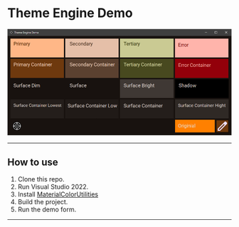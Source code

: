# Theme Engine Demo

![Screenshot](Pics/TE_Screenshot.gif)

---
## How to use
1. Clone this repo.
2. Run Visual Studio 2022.
3. Install [MaterialColorUtilities](https://github.com/albi005/MaterialColorUtilities)
4. Build the project.
5. Run the demo form.

---
